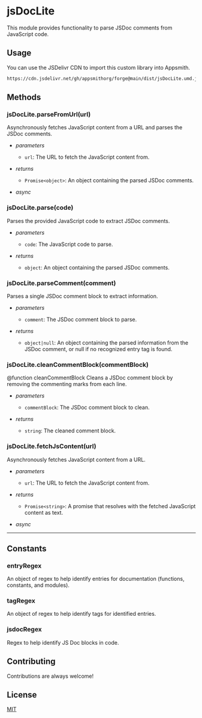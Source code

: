 # jsDocLite

This module provides functionality to parse JSDoc comments from JavaScript code.

## Usage

You can use the JSDelivr CDN to import this custom library into Appsmith.
```sh
https://cdn.jsdelivr.net/gh/appsmithorg/forge@main/dist/jsDocLite.umd.js
```

## Methods

### jsDocLite.parseFromUrl(url)

Asynchronously fetches JavaScript content from a URL and parses the JSDoc comments.

- *parameters*
  - `url`: The URL to fetch the JavaScript content from. 

- *returns*

  - `Promise<object>`: An object containing the parsed JSDoc comments.

- *async*



### jsDocLite.parse(code)

Parses the provided JavaScript code to extract JSDoc comments.

- *parameters*
  - `code`: The JavaScript code to parse. 

- *returns*

  - `object`: An object containing the parsed JSDoc comments.



### jsDocLite.parseComment(comment)

Parses a single JSDoc comment block to extract information.

- *parameters*
  - `comment`: The JSDoc comment block to parse. 

- *returns*

  - `object|null`: An object containing the parsed information from the JSDoc comment, or null if no recognized entry tag is found.



### jsDocLite.cleanCommentBlock(commentBlock)

@function cleanCommentBlock Cleans a JSDoc comment block by removing the commenting marks from each line.

- *parameters*
  - `commentBlock`: The JSDoc comment block to clean. 

- *returns*

  - `string`: The cleaned comment block.



### jsDocLite.fetchJsContent(url)

Asynchronously fetches JavaScript content from a URL.

- *parameters*
  - `url`: The URL to fetch the JavaScript content from. 

- *returns*

  - `Promise<string>`: A promise that resolves with the fetched JavaScript content as text.

- *async*



-----
 ## Constants

### entryRegex

An object of regex to help identify entries for documentation (functions, constants, and modules).

### tagRegex

An object of regex to help identify tags for identified entries.

### jsdocRegex

Regex to help identify JS Doc blocks in code.

## Contributing

Contributions are always welcome!

## License

[MIT](https://choosealicense.com/licenses/mit/)
